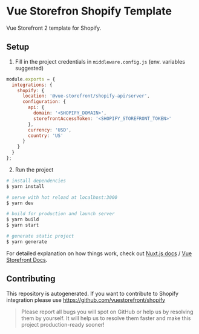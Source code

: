 # Vue Storefron Shopify Template

Vue Storefront 2 template for Shopify.

## Setup

1. Fill in the project credentials in `middleware.config.js` (env. variables suggested)

```js
module.exports = {
  integrations: {
    shopify: {
      location: '@vue-storefront/shopify-api/server',
      configuration: {
        api: {
          domain: '<SHOPIFY_DOMAIN>',
          storefrontAccessToken: '<SHOPIFY_STOREFRONT_TOKEN>'
        },
        currency: 'USD',
        country: 'US'
      }
    }
  }
};
```

2. Run the project

``` bash
# install dependencies
$ yarn install

# serve with hot reload at localhost:3000
$ yarn dev

# build for production and launch server
$ yarn build
$ yarn start

# generate static project
$ yarn generate
```

For detailed explanation on how things work, check out [Nuxt.js docs](https://nuxtjs.org) / [Vue Storefront Docs](https://docs.vuestorefront.io/v2/).

## Contributing

This repository is autogenerated. If you want to contribute to Shopify integration please use https://github.com/vuestorefront/shopify

> Please report all bugs you will spot on GitHub or help us by resolving them by yourself. It will help us to resolve them faster and make this project production-ready sooner!
